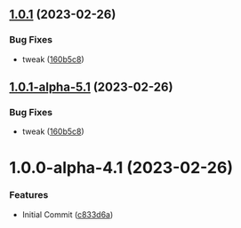 ## [1.0.1](https://github.com/devperimental/component-core-config/compare/v1.0.0...v1.0.1) (2023-02-26)


### Bug Fixes

* tweak ([160b5c8](https://github.com/devperimental/component-core-config/commit/160b5c84ecc259df9231f3e0831914f2041755af))

## [1.0.1-alpha-5.1](https://github.com/devperimental/component-core-config/compare/v1.0.0...v1.0.1-alpha-5.1) (2023-02-26)


### Bug Fixes

* tweak ([160b5c8](https://github.com/devperimental/component-core-config/commit/160b5c84ecc259df9231f3e0831914f2041755af))

# 1.0.0-alpha-4.1 (2023-02-26)


### Features

* Initial Commit ([c833d6a](https://github.com/devperimental/component-core-config/commit/c833d6a87726153a8962408a0d9dc7e430ea3bba))
